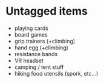 # Untagged items

- playing cards
- board games
- grip trainers (+climbing)
- hand egg (+climbing)
- resistance bands
- VR headset
- camping / tent stuff
- hiking food utensils (spork, etc...)
